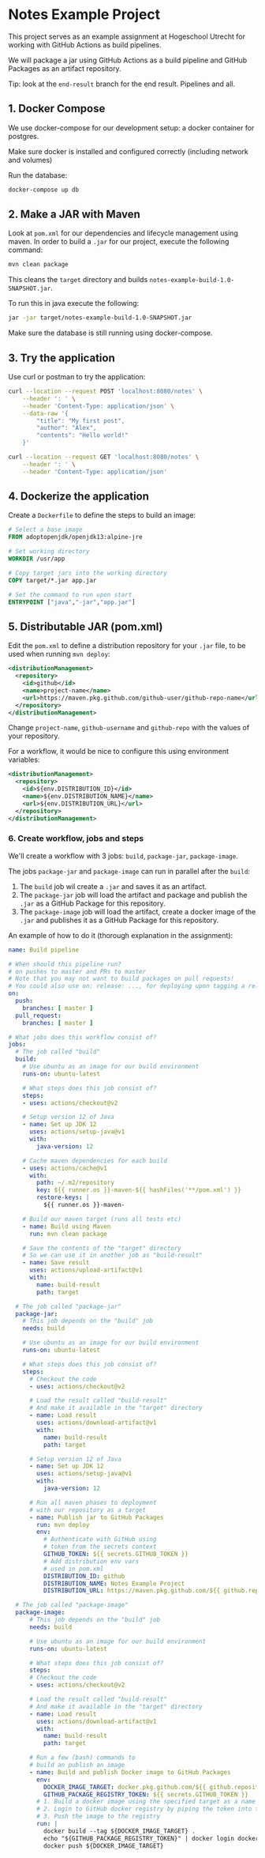 # Notes Example Project
This project serves as an example
assignment at Hogeschool Utrecht
for working with GitHub Actions
as build pipelines.

We will package a jar 
using GitHub Actions
as a build pipeline
and GitHub Packages 
as an artifact repository.

Tip: look at the `end-result` 
branch for the end result. Pipelines and all.

## 1. Docker Compose
We use docker-compose for our development
setup: a docker container for postgres.

Make sure docker is installed 
and configured correctly (including
network and volumes)

Run the database:
```bash
docker-compose up db
```

## 2. Make a JAR with Maven
Look at `pom.xml` for our dependencies
and lifecycle management using maven.
In order to build a `.jar` for our project,
execute the following command:
```bash
mvn clean package
```

This cleans the `target` directory
and builds 
`notes-example-build-1.0-SNAPSHOT.jar`.

To run this in java execute the following:
```bash
jar -jar target/notes-example-build-1.0-SNAPSHOT.jar
```

Make sure the database is still running
using docker-compose.

## 3. Try the application
Use curl or postman to try the application:
```bash
curl --location --request POST 'localhost:8080/notes' \
    --header ': ' \
    --header 'Content-Type: application/json' \
    --data-raw '{
	    "title": "My first post",
	    "author": "Alex",
	    "contents": "Hello world!"
    }'

curl --location --request GET 'localhost:8080/notes' \
    --header ': ' \
    --header 'Content-Type: application/json'
```

## 4. Dockerize the application
Create a `Dockerfile` to define the
steps to build an image:
```dockerfile
# Select a base image
FROM adoptopenjdk/openjdk13:alpine-jre

# Set working directory
WORKDIR /usr/app

# Copy target jars into the working directory
COPY target/*.jar app.jar

# Set the command to run upon start
ENTRYPOINT ["java","-jar","app.jar"]
```

## 5. Distributable JAR (pom.xml)
Edit the `pom.xml` to define
a distribution repository for
your `.jar` file, to be used
when running `mvn deploy`:
```xml
<distributionManagement>
  <repository>
    <id>github</id>
    <name>project-name</name>
    <url>https://maven.pkg.github.com/github-user/github-repo-name</url>
  </repository>
</distributionManagement>
```

Change `project-name`, 
`github-username` and `github-repo` 
with the values of your repository.

For a workflow, it would be nice
to configure this using environment
variables:
```xml
<distributionManagement>
  <repository>
    <id>${env.DISTRIBUTION_ID}</id>
    <name>${env.DISTRIBUTION_NAME}</name>
    <url>${env.DISTRIBUTION_URL}</url> 
  </repository>
</distributionManagement>
```

### 6. Create workflow, jobs and steps
We'll create a workflow
with 3 jobs: `build`,
`package-jar`, `package-image`.

The jobs `package-jar` and `package-image`
can run in parallel after the `build`:
1. The `build` job wil create a `.jar` and 
saves it as an artifact. 
1. The `package-jar` job
will load the artifact and package and publish
the `.jar` as a GitHub Package for this repository.
1. The `package-image` job
will load the artifact, create a docker image
of the `.jar` and publishes it as a GitHub Package
for this repository.

An example of how to do it
(thorough explanation in the assignment):
```yml
name: Build pipeline

# When should this pipeline run?
# on pushes to master and PRs to master
# Note that you may not want to build packages on pull requests!
# You could also use on: release: ..., for deploying upon tagging a release.
on:
  push:
    branches: [ master ]
  pull_request:
    branches: [ master ]

# What jobs does this workflow consist of?
jobs:
  # The job called "build"
  build:
    # Use ubuntu as an image for our build environment
    runs-on: ubuntu-latest

    # What steps does this job consist of?
    steps:
    - uses: actions/checkout@v2

    # Setup version 12 of Java
    - name: Set up JDK 12
      uses: actions/setup-java@v1
      with:
        java-version: 12

    # Cache maven dependencies for each build
    - uses: actions/cache@v1
      with:
        path: ~/.m2/repository
        key: ${{ runner.os }}-maven-${{ hashFiles('**/pom.xml') }}
        restore-keys: |
          ${{ runner.os }}-maven-

    # Build our maven target (runs all tests etc)
    - name: Build using Maven
      run: mvn clean package

    # Save the contents of the "target" directory
    # So we can use it in another job as "build-result"
    - name: Save result
      uses: actions/upload-artifact@v1
      with:
        name: build-result
        path: target

  # The job called "package-jar"
  package-jar:
    # This job depends on the "build" job
    needs: build

    # Use ubuntu as an image for our build environment
    runs-on: ubuntu-latest

    # What steps does this job consist of?
    steps:
      # Checkout the code
      - uses: actions/checkout@v2

      # Load the result called "build-result"
      # And make it available in the "target" directory
      - name: Load result
        uses: actions/download-artifact@v1
        with:
          name: build-result
          path: target

      # Setup version 12 of Java
      - name: Set up JDK 12
        uses: actions/setup-java@v1
        with:
          java-version: 12

      # Run all maven phases to deployment
      # with our repository as a target
      - name: Publish jar to GitHub Packages
        run: mvn deploy
        env:
          # Authenticate with GitHub using
          # token from the secrets context
          GITHUB_TOKEN: ${{ secrets.GITHUB_TOKEN }}
          # Add distribution env vars
          # used in pom.xml
          DISTRIBUTION_ID: github
          DISTRIBUTION_NAME: Notes Example Project
          DISTRIBUTION_URL: https://maven.pkg.github.com/${{ github.repository }}

  # The job called "package-image"
  package-image:
      # This job depends on the "build" job
      needs: build

      # Use ubuntu as an image for our build environment
      runs-on: ubuntu-latest

      # What steps does this job consist of?
      steps:
      # Checkout the code
      - uses: actions/checkout@v2

      # Load the result called "build-result"
      # And make it available in the "target" directory
      - name: Load result
        uses: actions/download-artifact@v1
        with:
          name: build-result
          path: target

      # Run a few (bash) commands to
      # build an publish an image
      - name: Build and publish Docker image to GitHub Packages
        env:
          DOCKER_IMAGE_TARGET: docker.pkg.github.com/${{ github.repository }}/notes-example
          GITHUB_PACKAGE_REGISTRY_TOKEN: ${{ secrets.GITHUB_TOKEN }}
        # 1. Build a docker image using the specified target as a name
        # 2. Login to GitHub docker registry by piping the token into the password prompt
        # 3. Push the image to the registry
        run: |
          docker build --tag ${DOCKER_IMAGE_TARGET} .
          echo "${GITHUB_PACKAGE_REGISTRY_TOKEN}" | docker login docker.pkg.github.com -u ${{ github.actor }} --password-stdin
          docker push ${DOCKER_IMAGE_TARGET}
```
